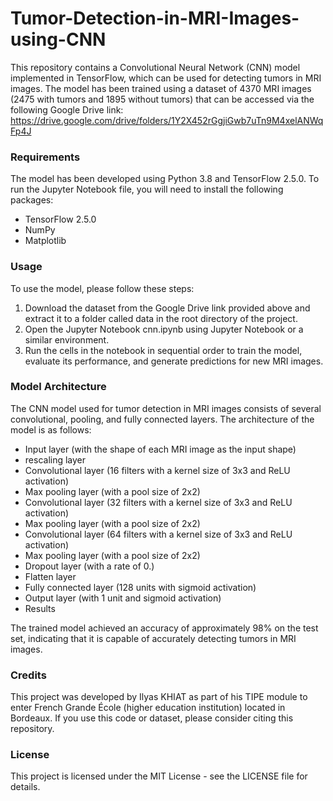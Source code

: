 # Tumor-Detection-in-MRI-Images-using-CNN
This repository contains a Convolutional Neural Network (CNN) model implemented in TensorFlow, which can be used for detecting tumors in MRI images. The model has been trained using a dataset of 4370 MRI images (2475 with tumors and 1895 without tumors) that can be accessed via the following Google Drive link: https://drive.google.com/drive/folders/1Y2X452rGgjiGwb7uTn9M4xelANWqFp4J

### Requirements
The model has been developed using Python 3.8 and TensorFlow 2.5.0. To run the Jupyter Notebook file, you will need to install the following packages:

- TensorFlow 2.5.0
- NumPy
- Matplotlib

### Usage
To use the model, please follow these steps:

1. Download the dataset from the Google Drive link provided above and extract it to a folder called data in the root directory of the project.
2. Open the Jupyter Notebook cnn.ipynb using Jupyter Notebook or a similar environment.
3. Run the cells in the notebook in sequential order to train the model, evaluate its performance, and generate predictions for new MRI images.

### Model Architecture
The CNN model used for tumor detection in MRI images consists of several convolutional, pooling, and fully connected layers. The architecture of the model is as follows:

- Input layer (with the shape of each MRI image as the input shape)
- rescaling layer
- Convolutional layer (16 filters with a kernel size of 3x3 and ReLU activation)
- Max pooling layer (with a pool size of 2x2)
- Convolutional layer (32 filters with a kernel size of 3x3 and ReLU activation)
- Max pooling layer (with a pool size of 2x2)
- Convolutional layer (64 filters with a kernel size of 3x3 and ReLU activation)
- Max pooling layer (with a pool size of 2x2)
- Dropout layer (with a rate of 0.)
- Flatten layer
- Fully connected layer (128 units with sigmoid activation)
- Output layer (with 1 unit and sigmoid activation)
- Results

The trained model achieved an accuracy of approximately 98% on the test set, indicating that it is capable of accurately detecting tumors in MRI images.

### Credits
This project was developed by Ilyas KHIAT as part of his TIPE module to enter French Grande École (higher education institution) located in Bordeaux. If you use this code or dataset, please consider citing this repository.

### License
This project is licensed under the MIT License - see the LICENSE file for details.
